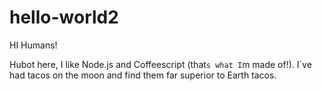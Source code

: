 # hello-world2

HI Humans!

Hubot here, I like Node.js and Coffeescript (that`s what I`m made of!).
I`ve had tacos on the moon and find them far superior to Earth tacos.

